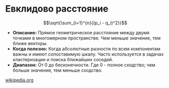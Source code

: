 # Евклидово расстояние

$$\sqrt{\sum_{i=1}^{n}{(p_i - q_i)^2}}$$

* **Описание:** Прямое геометрическое расстояние между двумя точками в многомерном пространстве. Чем меньше значение, тем ближе векторы.
* **Когда полезно:** Когда абсолютные разности по всем компонентам важны и имеют сопоставимую шкалу. Часто используется в задачах кластеризации и поиска ближайших соседей.
* **Диапазон:** От 0 до бесконечности. Где 0 - полное сходство; чем больше значения, тем меньше сходство.

[wikipedia.org](https://en.wikipedia.org/wiki/Euclidean_distance)
